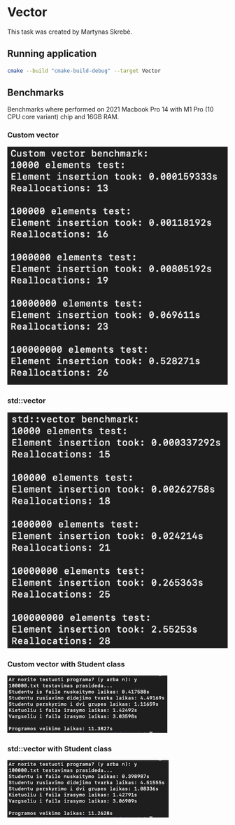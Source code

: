 # Vector

This task was created by Martynas Skrebė.

## Running application

```bash
cmake --build "cmake-build-debug" --target Vector
```

## Benchmarks

Benchmarks where performed on 2021 Macbook Pro 14 with M1 Pro (10 CPU core variant) chip and 16GB RAM.

### Custom vector
![Custom vector](custom-vector.png?raw=true "Custom vector")

### std::vector
![std::vector](std-vector.png?raw=true "std::vector")

### Custom vector with Student class
![Custom vector students](custom-vector-students.png?raw=true "Custom vector students")

### std::vector with Student class
![std::vector students](std-vector-students.png?raw=true "std::vector students")